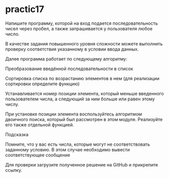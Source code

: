 # practic17
Напишите программу, которой на вход подается последовательность чисел через пробел, а также запрашивается у пользователя любое число.

В качестве задания повышенного уровня сложности можете выполнить проверку соответствия указанному в условии ввода данных.

Далее программа работает по следующему алгоритму:

Преобразование введённой последовательности в список

Сортировка списка по возрастанию элементов в нем (для реализации сортировки определите функцию)

Устанавливается номер позиции элемента, который меньше введенного пользователем числа, а следующий за ним больше или равен этому числу.

При установке позиции элемента воспользуйтесь алгоритмом двоичного поиска, который был рассмотрен в этом модуле. Реализуйте его также отдельной функцией.

 

Подсказка

Помните, что у вас есть числа, которые могут не соответствовать заданному условию. В этом случае необходимо вывести соответствующее сообщение




Для проверки загрузите полученное решение на GitHub и прикрепите ссылку.
